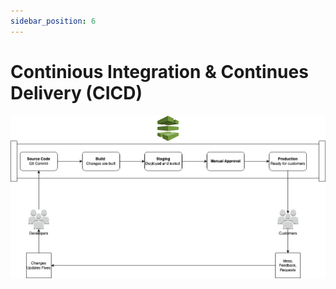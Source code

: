 ```yaml
---
sidebar_position: 6
---
```


# Continious Integration & Continues Delivery (CICD)

![CI CD Pipeline](./cicd-pipeline.png)
